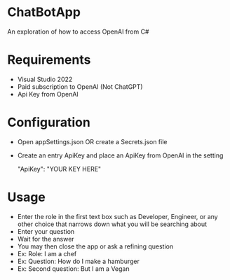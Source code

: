 # ChatBotApp
An exploration of how to access OpenAI from C#

# Requirements
* Visual Studio 2022
* Paid subscription to OpenAI (Not ChatGPT)
* Api Key from OpenAI

# Configuration
* Open appSettings.json OR create a Secrets.json file
* Create an entry ApiKey and place an ApiKey from OpenAI in the setting

  "ApiKey": "YOUR KEY HERE"

# Usage
* Enter the role in the first text box such as Developer, Engineer, or any other choice that narrows down what you will be searching about
* Enter your question
* Wait for the answer
* You may then close the app or ask a refining question
* Ex: Role: I am a chef
* Ex: Question: How do I make a hamburger
* Ex: Second question: But I am a Vegan
